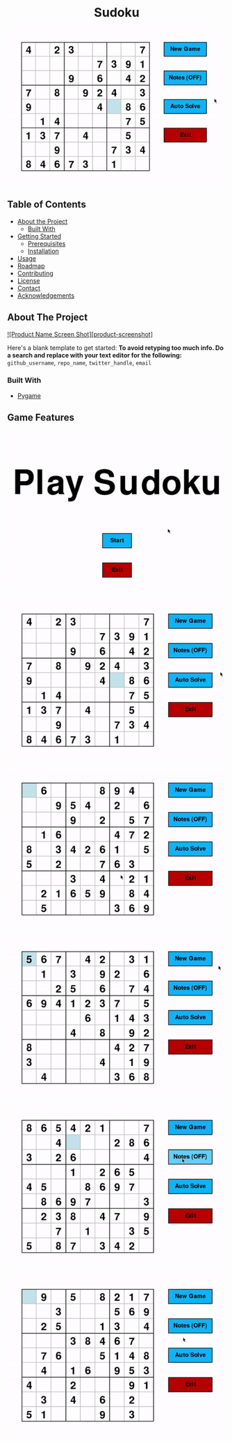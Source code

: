 <!-- PROJECT -->
<br />
<p align="center">
  <h1 align="center">Sudoku</h3>
  <a href="https://github.com/jordantiu/sudoku">
    <img src="images/input.gif" alt="Logo" width="490" height="360">
  </a>
</p>






<!-- TABLE OF CONTENTS -->
## Table of Contents

* [About the Project](#about-the-project)
  * [Built With](#built-with)
* [Getting Started](#getting-started)
  * [Prerequisites](#prerequisites)
  * [Installation](#installation)
* [Usage](#usage)
* [Roadmap](#roadmap)
* [Contributing](#contributing)
* [License](#license)
* [Contact](#contact)
* [Acknowledgements](#acknowledgements)



<!-- ABOUT THE PROJECT -->
## About The Project

[![Product Name Screen Shot][product-screenshot]](https://example.com)

Here's a blank template to get started:
**To avoid retyping too much info. Do a search and replace with your text editor for the following:**
`github_username`, `repo_name`, `twitter_handle`, `email`


### Built With

* [Pygame](https://www.pygame.org/)


<!-- GAME FEATURES -->
## Game Features

![](https://github.com/jordantiu/sudoku/blob/master/images/menu.gif)

![](https://github.com/jordantiu/sudoku/blob/master/images/input.gif)

![](https://github.com/jordantiu/sudoku/blob/master/images/movement.gif)

![](https://github.com/jordantiu/sudoku/blob/master/images/new_game.gif)

![](https://github.com/jordantiu/sudoku/blob/master/images/notes.gif)

![](https://github.com/jordantiu/sudoku/blob/master/images/auto_solver.gif)



